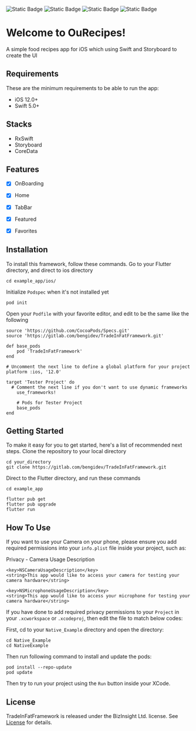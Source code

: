 ![Static Badge](https://img.shields.io/badge/version-12.0-orange?style=for-the-badge&logo=ios&link=https%3A%2F%2Fsupport.apple.com%2Fen-us%2F100100) ![Static Badge](https://img.shields.io/badge/version-5.x-orange?style=for-the-badge&logo=swift&link=https%3A%2F%2Fwww.swift.org) ![Static Badge](https://img.shields.io/badge/version-1.7.38-white?style=for-the-badge&logo=cocoapods&link=https%3A%2F%2Fcocoapods.org) ![Static Badge](https://img.shields.io/badge/license-MIT-white?style=for-the-badge&logo=alchemy) 



# Welcome to OuRecipes!

A simple food recipes app for iOS which using Swift and Storyboard to create the UI



## Requirements

These are the minimum requirements to be able to run the app:
-   iOS 12.0+
-   Swift 5.0+



## Stacks

- RxSwift
- Storyboard
- CoreData


## Features

 - [x] OnBoarding
 - [x] Home
 - [x] TabBar
 - [x] Featured
 - [x] Favorites



## Installation

To install this framework, follow these commands.
Go to your Flutter directory, and direct to ios directory
```
cd example_app/ios/
```

Initialize `Podspec` when it's not installed yet
```
pod init
```

Open your `Podfile` with your favorite editor, and edit to be the same like the following
```
source 'https://github.com/CocoaPods/Specs.git'
source 'https://gitlab.com/bengidev/TradeInFatFramework.git'

def base_pods
	pod 'TradeInFatFramework'
end

# Uncomment the next line to define a global platform for your project
platform :ios, '12.0'

target 'Tester Project' do
  # Comment the next line if you don't want to use dynamic frameworks
	use_frameworks!

	# Pods for Tester Project
	base_pods
end
```



## Getting Started

To make it easy for you to get started, here's a list of recommended next steps.
Clone the repository to your local directory
```
cd your_directory
git clone https://gitlab.com/bengidev/TradeInFatFramework.git
```

Direct to the Flutter directory, and run these commands
```
cd example_app

flutter pub get
flutter pub upgrade
flutter run
```



## How To Use

If you want to use your Camera on your phone, please ensure
you add required permissions into your `info.plist` file inside your project,
such as:

Privacy - Camera Usage Description
```
<key>NSCameraUsageDescription</key>
<string>This app would like to access your camera for testing your camera hardware</string>

<key>NSMicrophoneUsageDescription</key>
<string>This app would like to access your microphone for testing your camera hardware</string>
```

If you have done to add required privacy permissions to your `Project` in your `.xcworkspace` or `.xcodeproj`, 
then edit the file to match below codes:

First, cd to your `Native_Example` directory and open the directory:
```
cd Native_Example
cd NativeExample
```

Then run following command to install and update the pods:

```
pod install --repo-update
pod update
```

Then try to run your project using the `Run` button inside your XCode.



## License

TradeInFatFramework is released under the BizInsight Ltd. license. See [License](https://gitlab.com/bengidev/TradeInFatFramework/-/blob/main/LICENSE) for details.
